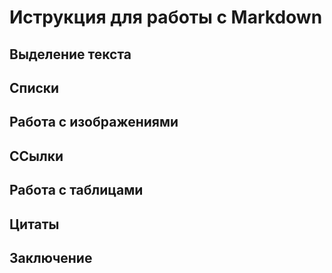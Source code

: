 # Иструкция для работы с Markdown

## Выделение текста

## Списки

## Работа  с изображениями 

## ССылки

## Работа с таблицами

## Цитаты

## Заключение 
